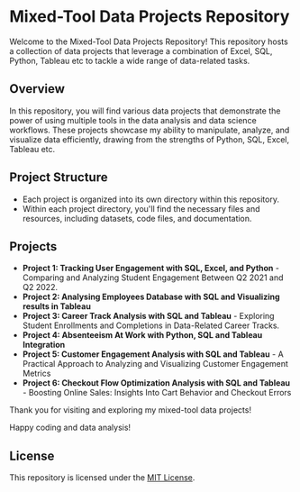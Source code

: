 # Mixed-Tool Data Projects Repository

Welcome to the Mixed-Tool Data Projects Repository! This repository hosts a collection of data projects that leverage a combination of Excel, SQL, Python, Tableau etc to tackle a wide range of data-related tasks.

## Overview

In this repository, you will find various data projects that demonstrate the power of using multiple tools in the data analysis and data science workflows. These projects showcase my ability to manipulate, analyze, and visualize data efficiently, drawing from the strengths of Python, SQL, Excel, Tableau etc.

## Project Structure

- Each project is organized into its own directory within this repository.
- Within each project directory, you'll find the necessary files and resources, including datasets, code files, and documentation.


## Projects

- **Project 1: Tracking User Engagement with SQL, Excel, and Python** - Comparing and Analyzing Student Engagement Between Q2 2021 and Q2 2022.
- **Project 2: Analysing Employees Database with SQL and Visualizing results in Tableau**
- **Project 3: Career Track Analysis with SQL and Tableau** - Exploring Student Enrollments and Completions in Data-Related Career Tracks.
- **Project 4: Absenteeism At Work with Python, SQL and Tableau Integration**
- **Project 5: Customer Engagement Analysis with SQL and Tableau** - A Practical Approach to Analyzing and Visualizing Customer Engagement Metrics
- **Project 6: Checkout Flow Optimization Analysis with SQL and Tableau** - Boosting Online Sales: Insights Into Cart Behavior and Checkout Errors





Thank you for visiting and exploring my mixed-tool data projects!

Happy coding and data analysis!

## License

This repository is licensed under the [MIT License](LICENSE).
